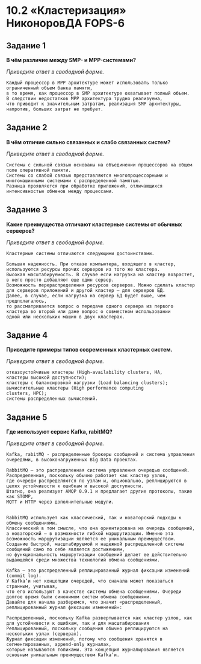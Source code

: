 # 10.2 «Кластеризация» НиконоровДА FOPS-6

## Задание 1

**В чём различие между SMP- и MPP-системами?**

*Приведите ответ в свободной форме.*

```
Каждый процессор в MPP архитектуре может использовать только ограниченный объем банка памяти,
в то время, как процессор в SMP архитектуре охватывает полный объем.
В следствии недостатков MPP архитектура трудно реализуема,
что приводит к значительным затратам, реализация SMP архитектуры,
напротив, больших затрат не требует.
```

## Задание 2

**В чём отличие сильно связанных и слабо связанных систем?**

*Приведите ответ в свободной форме.*

```
Системы с сильной связью основаны на объединении процессоров на общем поле оперативной памяти.
Системы со слабой связью представляются многопроцессорными и многомашинными системами с распределенной памятью.
Разница проявляется при обработке приложений, отличающихся интенсивностью обменов между процессами.
```

## Задание 3

**Какие преимущества отличают кластерные системы от обычных серверов?**

*Приведите ответ в свободной форме.*

```
Кластерные системы отличаются следующими достоинствами.

Большая надежность. При отказе компьютера, входящего в кластер, используются ресурсы прочих серверов из того же кластера.
Высокая масштабируемость. В случае если нагрузка на кластер возрастет, в него просто добавляют еще один сервер.
Возможность перераспределения ресурсов серверов. Можно сделать кластер для серверов приложений и другой кластер — для серверов БД.
Далее, в случае, если нагрузка на сервер БД будет выше, чем предполагалось,
то рассматривается вопрос о передаче одного сервера из первого кластера во второй или даже вопрос о совместном использовании
одной или нескольких машин в двух кластерах.
```

## Задание 4

**Приведите примеры типов современных кластерных систем.**

*Приведите ответ в свободной форме.*

```
отказоустойчивые кластеры (High-availability clusters, HA,
кластеры высокой доступности);
кластеры с балансировкой нагрузки (Load balancing clusters);
вычислительные кластеры (High performance computing
clusters, HPC);
системы распределенных вычислений.
```

## Задание 5

**Где используют сервис Kafka, rabitMQ?**

*Приведите ответ в свободной форме.*

```
Kafka, rabitMQ - распределенные брокеры сообщений и система управления очередями, в высоконагруженных Big Data проектах.

RabbitMQ — это распределенная система управления очередью сообщений.
Распределенная, поскольку обычно работает как кластер узлов,
где очереди распределяются по узлам и, опционально, реплицируются в целях устойчивости к ошибкам и высокой доступности.
Штатно, она реализует AMQP 0.9.1 и предлагает другие протоколы, такие как STOMP,
MQTT и HTTP через дополнительные модули.


RabbitMQ использует как классический, так и новаторский подходы к обмену сообщениями.
Классический в том смысле, что она ориентирована на очередь сообщений,
а новаторский — в возможности гибкой маршрутизации. Именно эта возможность маршрутизации является ее уникальным преимуществом.
Создание быстрой, масштабируемой и надежной распределенной системы сообщений само по себе является достижением,
но функциональность маршрутизации сообщений делает ее действительно выдающейся среди множества технологий обмена сообщениями.

Kafka — это распределенный реплицированный журнал фиксации изменений (commit log).
У Kafka’и нет концепции очередей, что сначала может показаться странным, учитывая,
что его используют в качестве системы обмена сообщениями. Очереди долгое время были синонимом систем обмена сообщениями.
Давайте для начала разберемся, что значит «распределенный, реплицированный журнал фиксации изменений»:

Распределенный, поскольку Kafka развертывается как кластер узлов, как для устойчивости к ошибкам, так и для масштабирования
Реплицированный, поскольку сообщения обычно реплицируются на нескольких узлах (серверах).
Журнал фиксации изменений, потому что сообщения хранятся в сегментированных, append-only журналах,
которые называются топиками. Эта концепция журналирования является основным уникальным преимуществом Kafka’и.
```

